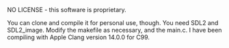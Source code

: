 NO LICENSE - this software is proprietary.

You can clone and compile it for personal use, though. You need SDL2 and SDL2_image. Modify the makefile as necessary, and the main.c. I have been compiling with Apple Clang version 14.0.0 for C99.
